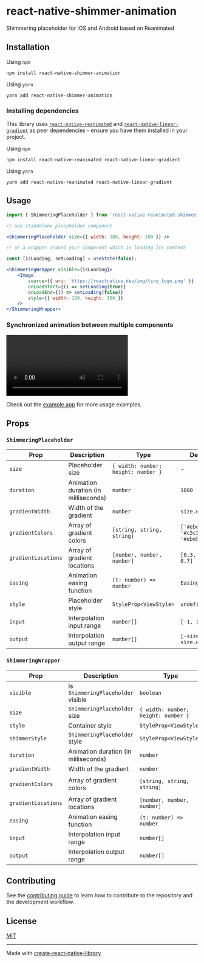 # react-native-shimmer-animation
Shimmering placeholder for iOS and Android based on Reanimated
## Installation

Using `npm`
```
npm install react-native-shimmer-animation
```

Using `yarn`
```
yarn add react-native-shimmer-animation
```

### Installing dependencies

This library uses [`react-native-reanimated`](https://github.com/software-mansion/react-native-reanimated) and [`react-native-linear-gradient`](https://github.com/react-native-linear-gradient/react-native-linear-gradient) as peer dependencies - ensure you have them installed in your project.

Using `npm`
```
npm install react-native-reanimated react-native-linear-gradient
```

Using `yarn`
```
yarn add react-native-reanimated react-native-linear-gradient
```

## Usage

```jsx
import { ShimmeringPlaceholder } from 'react-native-reanimated-shimmering';

// use standalone placeholder component

<ShimmeringPlaceholder size={{ width: 100, height: 100 }} />

// or a wrapper around your component which is loading its content

const [isLoading, setLoading] = useState(false);

<ShimmeringWrapper visible={isLoading}>
    <Image
        source={{ uri: 'https://reactnative.dev/img/tiny_logo.png' }}
        onLoadStart={() => setLoading(true)}
        onLoadEnd={() => setLoading(false)}
        style={{ width: 100, height: 100 }}
    />
</ShimmeringWrapper>
```

### Synchronized animation between multiple components

<video width="320" controls>
  <source src="synchronized-shimmering.mov" type="video/mp4">
</video>

Check out the [example app](/example/src/App.tsx) for more usage examples.

## Props

### `ShimmeringPlaceholder`
| Prop                  | Description                           | Type                                  | Default                               |
| -                     | -                                     | -                                     | -                                     |
| `size`                | Placeholder size                      | `{ width: number; height: number }`   | -                                     |
| `duration`            | Animation duration (in milliseconds)  | `number`                              | `1000`                                |
| `gradientWidth`       | Width of the gradient                 | `number`                              | `size.width`                          |
| `gradientColors`      | Array of gradient colors              | `[string, string, string]`            | `['#ebebeb', '#c5c5c5', '#ebebeb']`   |
| `gradientLocations`   | Array of gradient locations           | `[number, number, number]`            | `[0.3, 0.5, 0.7]`                     |
| `easing`              | Animation easing function             | `(t: number) => number`               | `Easing.linear`                       |
| `style`               | Placeholder style                     | `StyleProp<ViewStyle>`                | `undefined`                           |
| `input`               | Interpolation input range             | `number[]`                            | `[-1, 1]`                             |
| `output`              | Interpolation output range            | `number[]`                            | `[-size.width, size.width]`           |

### `ShimmeringWrapper`
| Prop                  | Description                           | Type                                  | Default                               |
| -                     | -                                     | -                                     | -                                     |
| `visible`             | Is `ShimmeringPlaceholder` visible    | `boolean`                             | -                                     |
| `size`                | `ShimmeringPlaceholder` size          | `{ width: number; height: number }`   | -                                     |
| `style`               | Container style                       | `StyleProp<ViewStyle>`                | `undefined`                           |
| `shimmerStyle`        | `ShimmeringPlaceholder` style         | `StyleProp<ViewStyle>`                | `undefined`                           |
| `duration`            | Animation duration (in milliseconds)  | `number`                              | `1000`                                |
| `gradientWidth`       | Width of the gradient                 | `number`                              | `size.width`                          |
| `gradientColors`      | Array of gradient colors              | `[string, string, string]`            | `['#ebebeb', '#c5c5c5', '#ebebeb']`   |
| `gradientLocations`   | Array of gradient locations           | `[number, number, number]`            | `[0.3, 0.5, 0.7]`                     |
| `easing`              | Animation easing function             | `(t: number) => number`               | `Easing.linear`                       |
| `input`               | Interpolation input range             | `number[]`                            | `[-1, 1]`                             |
| `output`              | Interpolation output range            | `number[]`                            | `[-size.width, size.width]`           |

## Contributing

See the [contributing guide](CONTRIBUTING.md) to learn how to contribute to the repository and the development workflow.

## License

[MIT](LICENSE)

---

Made with [create-react-native-library](https://github.com/callstack/react-native-builder-bob)
